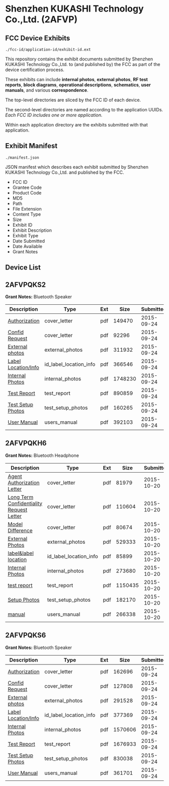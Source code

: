 # Shenzhen KUKASHI Technology Co.,Ltd. (2AFVP)
## FCC Device Exhibits

```
./fcc-id/application-id/exhibit-id.ext
```

This repository contains the exhibit documents submitted by Shenzhen KUKASHI Technology Co.,Ltd. to (and published by) the FCC as part of the device certification process.

These exhibits can include **internal photos**, **external photos**, **RF test reports**, **block diagrams**, **operational descriptions**, **schematics**, **user manuals**, and various **correspondence**.

The top-level directories are sliced by the FCC ID of each device.

The second-level directories are named according to the application UUIDs. *Each FCC ID includes one or more application.*

Within each application directory are the exhibits submitted with that application. 

## Exhibit Manifest

```
./manifest.json
```

JSON manifest which describes each exhibit submitted by Shenzhen KUKASHI Technology Co.,Ltd. and published by the FCC.

- FCC ID
- Grantee Code
- Product Code
- MD5
- Path
- File Extension
- Content Type
- Size
- Exhibit ID
- Exhibit Description
- Exhibit Type
- Date Submitted
- Date Available
- Grant Notes

## Device List
## 2AFVPQKS2
**Grant Notes:** Bluetooth Speaker

| Description | Type | Ext | Size | Submitted | Available |
| ----------- | ---- | --- | ---- | --------- | --------- |
| [Authorization](2AFVPQKS2/c3469b50853266349f75e9dfda3fd581/2760797.pdf) | cover_letter | pdf | 149470 | 2015-09-24 | 2015-09-24 |
| [Confid Request](2AFVPQKS2/c3469b50853266349f75e9dfda3fd581/2760798.pdf) | cover_letter | pdf | 92296 | 2015-09-24 | 2015-09-24 |
| [External photos](2AFVPQKS2/c3469b50853266349f75e9dfda3fd581/2760799.pdf) | external_photos | pdf | 311932 | 2015-09-24 | 2015-09-24 |
| [Label Location/Info](2AFVPQKS2/c3469b50853266349f75e9dfda3fd581/2760801.pdf) | id_label_location_info | pdf | 366546 | 2015-09-24 | 2015-09-24 |
| [Internal Photos](2AFVPQKS2/c3469b50853266349f75e9dfda3fd581/2760800.pdf) | internal_photos | pdf | 1748230 | 2015-09-24 | 2015-09-24 |
| [Test Report](2AFVPQKS2/c3469b50853266349f75e9dfda3fd581/2760804.pdf) | test_report | pdf | 890859 | 2015-09-24 | 2015-09-24 |
| [Test Setup Photos](2AFVPQKS2/c3469b50853266349f75e9dfda3fd581/2760802.pdf) | test_setup_photos | pdf | 160265 | 2015-09-24 | 2015-09-24 |
| [User Manual](2AFVPQKS2/c3469b50853266349f75e9dfda3fd581/2760803.pdf) | users_manual | pdf | 392103 | 2015-09-24 | 2015-09-24 |
## 2AFVPQKH6
**Grant Notes:** Bluetooth Headphone

| Description | Type | Ext | Size | Submitted | Available |
| ----------- | ---- | --- | ---- | --------- | --------- |
| [Agent Authorization Letter](2AFVPQKH6/a051237f3b78a9b3849bef8b815b0dd4/2788082.pdf) | cover_letter | pdf | 81979 | 2015-10-20 | 2015-10-20 |
| [Long Term Confidentiality Request Letter](2AFVPQKH6/a051237f3b78a9b3849bef8b815b0dd4/2788087.pdf) | cover_letter | pdf | 110604 | 2015-10-20 | 2015-10-20 |
| [Model Difference](2AFVPQKH6/a051237f3b78a9b3849bef8b815b0dd4/2788089.pdf) | cover_letter | pdf | 80674 | 2015-10-20 | 2015-10-20 |
| [External Photos](2AFVPQKH6/a051237f3b78a9b3849bef8b815b0dd4/2788084.pdf) | external_photos | pdf | 529333 | 2015-10-20 | 2015-10-20 |
| [label&label location](2AFVPQKH6/a051237f3b78a9b3849bef8b815b0dd4/2788086.pdf) | id_label_location_info | pdf | 85899 | 2015-10-20 | 2015-10-20 |
| [Internal Photos](2AFVPQKH6/a051237f3b78a9b3849bef8b815b0dd4/2788085.pdf) | internal_photos | pdf | 273680 | 2015-10-20 | 2015-10-20 |
| [test report](2AFVPQKH6/a051237f3b78a9b3849bef8b815b0dd4/2788093.pdf) | test_report | pdf | 1150435 | 2015-10-20 | 2015-10-20 |
| [Setup Photos](2AFVPQKH6/a051237f3b78a9b3849bef8b815b0dd4/2788092.pdf) | test_setup_photos | pdf | 182170 | 2015-10-20 | 2015-10-20 |
| [manual](2AFVPQKH6/a051237f3b78a9b3849bef8b815b0dd4/2788088.pdf) | users_manual | pdf | 266338 | 2015-10-20 | 2015-10-20 |
## 2AFVPQKS6
**Grant Notes:** Bluetooth Speaker

| Description | Type | Ext | Size | Submitted | Available |
| ----------- | ---- | --- | ---- | --------- | --------- |
| [Authorization](2AFVPQKS6/19216ee8932b312447985bf0dc18bbbf/2760818.pdf) | cover_letter | pdf | 162696 | 2015-09-24 | 2015-09-24 |
| [Confid Request](2AFVPQKS6/19216ee8932b312447985bf0dc18bbbf/2760819.pdf) | cover_letter | pdf | 127808 | 2015-09-24 | 2015-09-24 |
| [External photos](2AFVPQKS6/19216ee8932b312447985bf0dc18bbbf/2760820.pdf) | external_photos | pdf | 291528 | 2015-09-24 | 2015-09-24 |
| [Label Location/Info](2AFVPQKS6/19216ee8932b312447985bf0dc18bbbf/2760822.pdf) | id_label_location_info | pdf | 377369 | 2015-09-24 | 2015-09-24 |
| [Internal Photos](2AFVPQKS6/19216ee8932b312447985bf0dc18bbbf/2760821.pdf) | internal_photos | pdf | 1570606 | 2015-09-24 | 2015-09-24 |
| [Test Report](2AFVPQKS6/19216ee8932b312447985bf0dc18bbbf/2760825.pdf) | test_report | pdf | 1676933 | 2015-09-24 | 2015-09-24 |
| [Test Setup Photos](2AFVPQKS6/19216ee8932b312447985bf0dc18bbbf/2760823.pdf) | test_setup_photos | pdf | 830038 | 2015-09-24 | 2015-09-24 |
| [User Manual](2AFVPQKS6/19216ee8932b312447985bf0dc18bbbf/2760824.pdf) | users_manual | pdf | 361701 | 2015-09-24 | 2015-09-24 |
